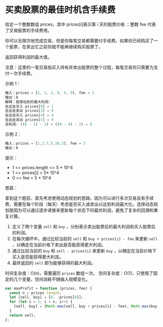# 买卖股票的最佳时机含手续费

给定一个整数数组 prices，其中 prices[i]表示第 i 天的股票价格 ；整数 fee 代表了交易股票的手续费用。

你可以无限次地完成交易，但是你每笔交易都需要付手续费。如果你已经购买了一个股票，在卖出它之前你就不能再继续购买股票了。

返回获得利润的最大值。

注意：这里的一笔交易指买入持有并卖出股票的整个过程，每笔交易你只需要为支付一次手续费。

示例 1：

```js
输入：prices = [1, 3, 2, 8, 4, 9], fee = 2
输出：8
解释：能够达到的最大利润:
在此处买入 prices[0] = 1
在此处卖出 prices[3] = 8
在此处买入 prices[4] = 4
在此处卖出 prices[5] = 9
总利润: ((8 - 1) - 2) + ((9 - 4) - 2) = 8
```

示例 2：

```js
输入：prices = [1,3,7,5,10,3], fee = 3
输出：6
```

提示：

- 1 <= prices.length <= 5 \* 10^4
- 1 <= prices[i] < 5\* 10^4
- 0 <= fee < 5 \* 10^4

思路：

拿到这个题目，首先考虑使用动态规划的思路。因为可以进行多次交易且有手续费，需要在每个阶段（每天）考虑是否买入或卖出以达到利润最大化。选择动态规划是因为可以通过逐步递推来更新每个状态下的最优利润，避免了复杂的回溯和重复计算。

1. 定义了两个变量 `sell` 和 `buy` ，分别表示卖出股票后的最大利润和买入股票后的利润。
2. 在每次循环中，通过比较当前的 `sell` 和 `buy + prices[i] - fee` 来更新 `sell` ，以确定在当前价格下卖出是否能获得更大利润。
3. 通过比较当前的 `buy` 和 `sell - prices[i]` 来更新 `buy` ，以确定在当前价格下买入是否能获得更大利润。
4. 最终返回的 `sell` 即为能够获得的最大利润。

时间复杂度：O(n)，需要遍历 `prices` 数组一次。
空间复杂度：O(1)，只使用了固定的几个变量，空间消耗不随输入规模变化。

```js
var maxProfit = function (prices, fee) {
  const n = prices.length;
  let [sell, buy] = [0, -prices[0]];
  for (let i = 1; i < n; i++) {
    [sell, buy] = [Math.max(sell, buy + prices[i] - fee), Math.max(buy, sell - prices[i])];
  }
  return sell;
};
```
